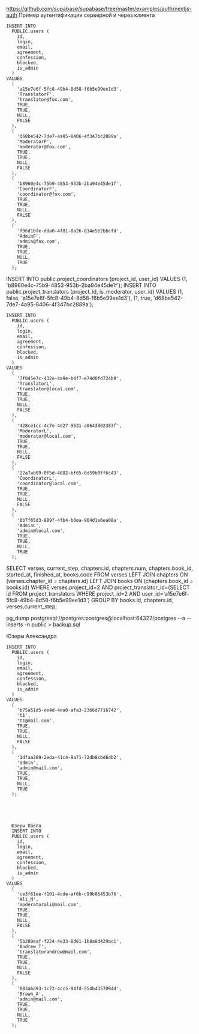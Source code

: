 https://github.com/supabase/supabase/tree/master/examples/auth/nextjs-auth
Пример аутентификации серверной и через клиента

    INSERT INTO
      PUBLIC.users (
        id,
        login,
        email,
        agreement,
        confession,
        blocked,
        is_admin
      )
    VALUES
      (
        'a15e7e6f-5fc8-49b4-8d58-f6b5e99ee1d3',
        'TranslatorF',
        'translator@fox.com',
        TRUE,
        TRUE,
        NULL,
        FALSE
      ),
      (
        'd68be542-7de7-4a95-8406-4f347bc2889a',
        'ModeratorF',
        'moderator@fox.com',
        TRUE,
        TRUE,
        NULL,
        FALSE
      ),
      (
        'b8960e4c-75b9-4853-953b-2ba94e45de1f',
        'CoordinatorF',
        'coordinator@fox.com',
        TRUE,
        TRUE,
        NULL,
        FALSE
      ),
      (
        'f96d1bfe-dda0-4f81-8a26-834e562bbcfd',
        'AdminF',
        'admin@fox.com',
        TRUE,
        TRUE,
        NULL,
        TRUE
      );
INSERT INTO public.project_coordinators (project_id, user_id) VALUES (1, 'b8960e4c-75b9-4853-953b-2ba94e45de1f');
INSERT INTO public.project_translators (project_id, is_moderator, user_id) VALUES
(1, false, 'a15e7e6f-5fc8-49b4-8d58-f6b5e99ee1d3'),
(1, true, 'd68be542-7de7-4a95-8406-4f347bc2889a');





    INSERT INTO
      PUBLIC.users (
        id,
        login,
        email,
        agreement,
        confession,
        blocked,
        is_admin
      )
    VALUES
      (
        '7f045e7c-432e-4a9e-b4f7-e74d0fd724b9',
        'TranslatorL',
        'translator@local.com',
        TRUE,
        TRUE,
        NULL,
        FALSE
      ),
      (
        '428ce1cc-4c7e-4d27-9531-a0643802383f',
        'ModeratorL',
        'moderator@local.com',
        TRUE,
        TRUE,
        NULL,
        FALSE
      ),
      (
        '22a7ab09-0f5d-4682-bf65-6d59b0ff6c43',
        'CoordinatorL',
        'coordinator@local.com',
        TRUE,
        TRUE,
        NULL,
        FALSE
      ),
      (
        '0b7f65d3-889f-4fb4-b0ea-904d1e6ea08a',
        'AdminL',
        'admin@local.com',
        TRUE,
        TRUE,
        NULL,
        TRUE
      );

SELECT verses, current_step, chapters.id, chapters.num, chapters.book_id, started_at, finished_at, books.code
FROM verses LEFT JOIN chapters ON (verses.chapter_id = chapters.id) LEFT JOIN books ON (chapters.book_id = books.id)
WHERE verses.project_id=2
  AND project_translator_id=(SELECT id FROM project_translators WHERE project_id=2 AND user_id='a15e7e6f-5fc8-49b4-8d58-f6b5e99ee1d3') GROUP BY books.id, chapters.id, verses.current_step;

pg_dump postgresql://postgres:postgres@localhost:64322/postgres --a --inserts -n public > backup.sql


Юзеры Александра


    INSERT INTO
      PUBLIC.users (
        id,
        login,
        email,
        agreement,
        confession,
        blocked,
        is_admin
      )
    VALUES
      (
        'b75a51d5-ee4d-4ea0-afa3-2366d7716742',
        't1',
        't1@mail.com',
        TRUE,
        TRUE,
        NULL,
        FALSE
      ),
      (
        '1dfaa269-2eda-41c4-9a71-72db8cbd6db2',
        'admin',
        'admin@mail.com',
        TRUE,
        TRUE,
        NULL,
        TRUE
      );





      Юзеры Павла
      INSERT INTO
      PUBLIC.users (
        id,
        login,
        email,
        agreement,
        confession,
        blocked,
        is_admin
      )
    VALUES
      (
        'ce3f61ee-f101-4cde-af6b-c99b86453b76',
        'Ali_M',
        'moderatorali@mail.com',
        TRUE,
        TRUE,
        NULL,
        FALSE
      ),
      (
        '5b289eaf-f224-4e33-8d61-1b8a8d429ac1',
        'Andrew_T',
        'translatorandrew@mail.com',
        TRUE,
        TRUE,
        NULL,
        FALSE
      ),
      (
        '883a6d93-1c72-4cc5-94fd-554b4357094d',
        'Brawn_A',
        'admin@mail.com',
        TRUE,
        TRUE,
        NULL,
        TRUE
      );
